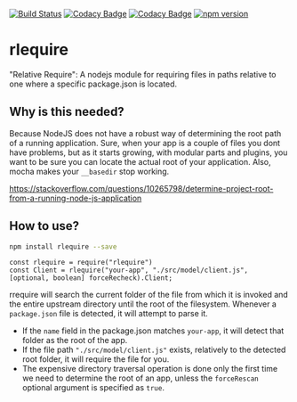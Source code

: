 [![Build Status](https://travis-ci.org/silvae86/rlequire.svg?branch=master)](https://travis-ci.org/silvae86/rlequire)
[![Codacy Badge](https://api.codacy.com/project/badge/Grade/cff4cfde36144314adbdce30226737e6)](https://www.codacy.com/app/silvae86/rrequire?utm_source=github.com&amp;utm_medium=referral&amp;utm_content=silvae86/rrequire&amp;utm_campaign=Badge_Grade)
[![Codacy Badge](https://api.codacy.com/project/badge/Coverage/cff4cfde36144314adbdce30226737e6)](https://www.codacy.com/app/silvae86/rrequire?utm_source=github.com&utm_medium=referral&utm_content=silvae86/rrequire&utm_campaign=Badge_Coverage)
[![npm version](https://badge.fury.io/js/rlrequire.svg)](https://badge.fury.io/js/rlrequire)

# rlequire
"Relative Require": A nodejs module for requiring files in paths relative to one where a specific package.json is located. 

## Why is this needed?

Because NodeJS does not have a robust way of determining the root path of a running application. Sure, when your app is a couple of files you dont have problems, but as it starts growing, with modular parts and plugins, you want to be sure you can locate the actual root of your application. Also, mocha makes your `__basedir` stop working.

https://stackoverflow.com/questions/10265798/determine-project-root-from-a-running-node-js-application


## How to use?

````bash
npm install rlequire --save
````

````node
const rlequire = require("rlequire")
const Client = rlequire("your-app", "./src/model/client.js", [optional, boolean] forceRecheck).Client;
````

rrequire will search the current folder of the file from which it is invoked and the entire upstream directory until the root of the filesystem. Whenever a `package.json` file is detected, it will attempt to parse it. 

 - If the `name` field in the package.json matches `your-app`, it will detect that folder as the root of the app.
 - If the file path `"./src/model/client.js"` exists, relatively to the detected root folder, it will require the file for you.
 - The expensive directory traversal operation is done only the first time we need to determine the root of an app, unless the `forceRescan` optional argument is specified as `true`.

